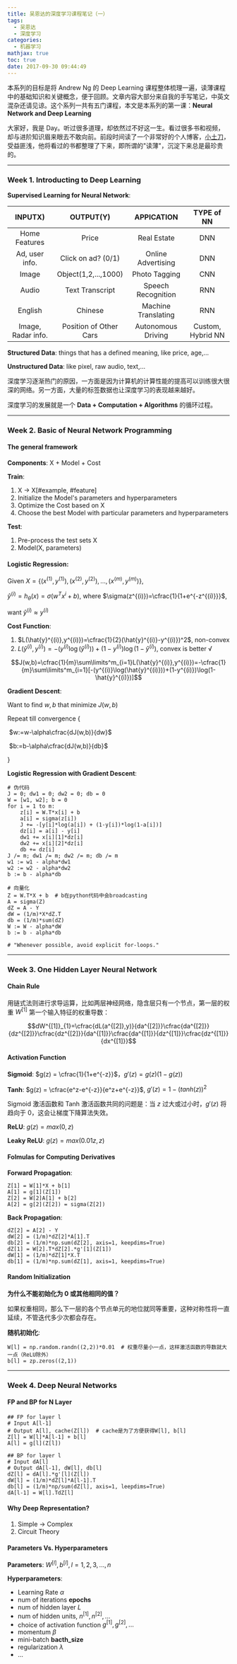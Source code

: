```yaml
---
title: 吴恩达的深度学习课程笔记（一）
tags:
  - 吴恩达
  - 深度学习
categories:
  - 机器学习
mathjax: true
toc: true
date: 2017-09-30 09:44:49
---
```


本系列的目标是将 Andrew Ng 的 Deep Learning 课程整体梳理一遍，读薄课程中的基础知识和关键概念，便于回顾。文章内容大部分来自我的手写笔记，中英文混杂还请见谅。这个系列一共有五门课程，本文是本系列的第一课：**Neural Network and Deep Learning**

<!--more-->

大家好，我是 Day。听过很多道理，却依然过不好这一生。看过很多书和视频，却与进阶知识眉来眼去不敢向前。前段时间读了一个非常好的个人博客，[小土刀](http://wdxtub.com/)，受益匪浅，他将看过的书都整理了下来，即所谓的"读薄"，沉淀下来总是最珍贵的。

------

### Week 1. Introducting to Deep Learning

**Supervised Learning for Neural Network**:

|      INPUTX)       |       OUTPUT(Y)        |     APPICATION      |    TYPE of NN     |
| :----------------: | :--------------------: | :-----------------: | :---------------: |
|   Home Features    |         Price          |     Real Estate     |        DNN        |
|   Ad, user info.   |   Click on ad? (0/1)   | Online Advertising  |        DNN        |
|       Image        |  Object(1,2,...,1000)  |    Photo Tagging    |        CNN        |
|       Audio        |    Text Transcript     | Speech Recognition  |        RNN        |
|      English       |        Chinese         | Machine Translating |        RNN        |
| Image, Radar info. | Position of Other Cars | Autonomous Driving  | Custom, Hybrid NN |

**Structured Data**: things that has a defined meaning, like price, age,...

**Unstructured Data**: like pixel, raw audio, text,...

深度学习逐渐热门的原因，一方面是因为计算机的计算性能的提高可以训练很大很深的网络。另一方面，大量的标签数据也让深度学习的表现越来越好。

深度学习的发展就是一个 **Data + Computation + Algorithms** 的循环过程。

------

###  Week 2. Basic of Neural Network Programming

#### The general framework

**Components**: X + Model + Cost

**Train**: 

1. X -> X[#example, #feature]
2. Initialize the Model's parameters and hyperparameters
3. Optimize the Cost based on X
4. Choose the best Model with particular parameters and hyperparameters

**Test**: 

1. Pre-process the test sets X
2. Model(X, parameters)

#### Logistic Regression:

Given $X=\lbrace(x^{(1)},y^{(1)}), (x^{(2)},y^{(2)}),...,(x^{(m)},y^{(m)})\rbrace$, 

$\hat{y}^{(i)}=h_{\theta}(x)=\sigma(w^Tx^{i}+b)$, where $\sigma(z^{(i)})=\cfrac{1}{1+e^{-z^{(i)}}}$,

want $\hat{y}^{(i)} \approx y^{(i)}$

**Cost Function**:

1. $L(\hat{y}^{(i)},y^{(i)})=\cfrac{1}{2}(\hat{y}^{(i)}-y^{(i)})^2$, non-convex
2. $L(\hat{y}^{(i)},y^{(i)})=-(y^{(i)}\log(\hat{y}^{(i)}))+(1-y^{(i)})\log(1-\hat{y}^{(i)})$, convex is better √

 $$J(w,b)=\cfrac{1}{m}\sum\limits^m_{i=1}L(\hat{y}^{(i)},y^{(i)})=-\cfrac{1}{m}\sum\limits^m_{i=1}[-(y^{(i)}\log(\hat{y}^{(i)}))+(1-y^{(i)})\log(1-\hat{y}^{(i)})]$$

**Gradient Descent**:

Want to find $w, b$ that minimize $J(w, b)$

Repeat till convergence {

​	$w:=w-\alpha\cfrac{dJ(w,b)}{dw}$

​	$b:=b-\alpha\cfrac{dJ(w,b)}{db}$

}

**Logistic Regression with Gradient Descent**:

```
# 伪代码
J = 0; dw1 = 0; dw2 = 0; db = 0
W = [w1, w2]; b = 0
for i = 1 to m:
	z[i] = W.T*x[i] + b
	a[i] = sigma(z[i])
	J += -[y[i]*log(a[i]) + (1-y[i])*log(1-a[i])]
	dz[i] = a[i] - y[i]
	dw1 += x[i][1]*dz[i]
	dw2 += x[i][2]*dz[i]
	db += dz[i]
J /= m; dw1 /= m; dw2 /= m; db /= m
w1 := w1 - alpha*dw1
w2 := w2 - alpha*dw2
b := b - alpha*db

# 向量化
Z = W.T*X + b  # b在python代码中会broadcasting
A = sigma(Z)
dZ = A - Y
dW = (1/m)*X*dZ.T
db = (1/m)*sum(dZ)
W := W - alpha*dW
b := b - alpha*db

# "Whenever possible, avoid explicit for-loops."
```

------

###  Week 3. One Hidden Layer Neural Network

#### Chain Rule

用链式法则进行求导运算，比如两层神经网络，隐含层只有一个节点，第一层的权重 $W^{[1]}$ 第一个输入特征的权重导数：

 $$dW^{[1]}_{1}=\cfrac{dL(a^{[2]},y)}{da^{[2]}}\cfrac{da^{[2]}}{dz^{[2]}}\cfrac{dz^{[2]}}{da^{[1]}}\cfrac{da^{[1]}}{dz^{[1]}}\cfrac{dz^{[1]}}{dx^{[1]}}$$

#### Activation Function

**Sigmoid**: $g(z) = \cfrac{1}{1+e^{-z}}$$，$$g'(z)=g(z)(1-g(z))$

**Tanh**: $g(z) = \cfrac{e^z-e^{-z}}{e^z+e^{-z}}$, $g'(z)=1-(tanh(z))^2$

Sigmoid 激活函数和 Tanh 激活函数共同的问题是：当 $z$ 过大或过小时，$g'(z)$ 将趋向于 0，这会让梯度下降算法失效。

**ReLU**: $g(z)=max(0,z)$

**Leaky ReLU**: $g(z)=max(0.01z,z)$ 

#### Folmulas for Computing Derivatives

**Forward Propagation**:

```
Z[1] = W[1]*X + b[1]
A[1] = g[1](Z[1])
Z[2] = W[2]A[1] + b[2]
A[2] = g[2](Z[2]) = sigma(Z[2])
```

**Back Propagation**:

```
dZ[2] = A[2] - Y
dW[2] = (1/m)*dZ[2]*A[1].T
db[2] = (1/m)*np.sum(dZ[2], axis=1, keepdims=True)
dZ[1] = W[2].T*dZ[2].*g'[1](Z[1])
dW[1] = (1/m)*dZ[1]*X.T
db[1] = (1/m)*np.sum(dZ[1], axis=1, keepdims=True)
```

#### Random Initialization

**为什么不能初始化为 0 或其他相同的值？**

如果权重相同，那么下一层的各个节点单元的地位就同等重要，这种对称性将一直延续，不管迭代多少次都会存在。

**随机初始化**:

```
W[l] = np.random.randn((2,2))*0.01  # 权重尽量小一点，这样激活函数的导数就大一点（ReLU除外）
b[l] = zp.zeros((2,1))
```

------

###  Week 4. Deep Neural Networks

#### FP and BP for N Layer

```
## FP for layer l
# Input A[l-1]
# Output A[l], cache(Z[l])  # cache是为了方便获得W[l], b[l]
Z[l] = W[l]*A[l-1] + b[l]
A[l] = g[l](Z[l])

## BP for layer l
# Input dA[l]
# Output dA[l-1], dW[l], db[l]
dZ[l] = dA[l].*g'[l](Z[l])
dW[l] = (1/m)*dZ[l]*A[l-1].T
db[l] = (1/m)*np/sum(dZ[l], axis=1, leepdims=True)
dA[l-1] = W[l].TdZ[l]
```

#### Why Deep Representation?

1. Simple -> Complex
2. Circuit Theory

#### Parameters Vs. Hyperparameters

**Parameters**: $W^{[l]},b^{[l]},l = 1,2,3,...,n$

**Hyperparameters**:

- Learning Rate $\alpha$
- num of iterations **epochs**
- num of hidden layer $L$
- num of hidden units, $n^{[1]},n^{[2]},...$
- choice of activation function $g^{[1]},g^{[2]},...$
- momentum $\beta$
- mini-batch **bacth_size**
- regularization $\lambda$
- ...
